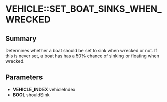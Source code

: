 # VEHICLE::SET_BOAT_SINKS_WHEN_WRECKED

## Summary
Determines whether a boat should be set to sink when wrecked or not. If this is never set, a boat has
has a 50% chance of sinking or floating when wrecked.

## Parameters
* **VEHICLE_INDEX** vehicleIndex
* **BOOL** shouldSink